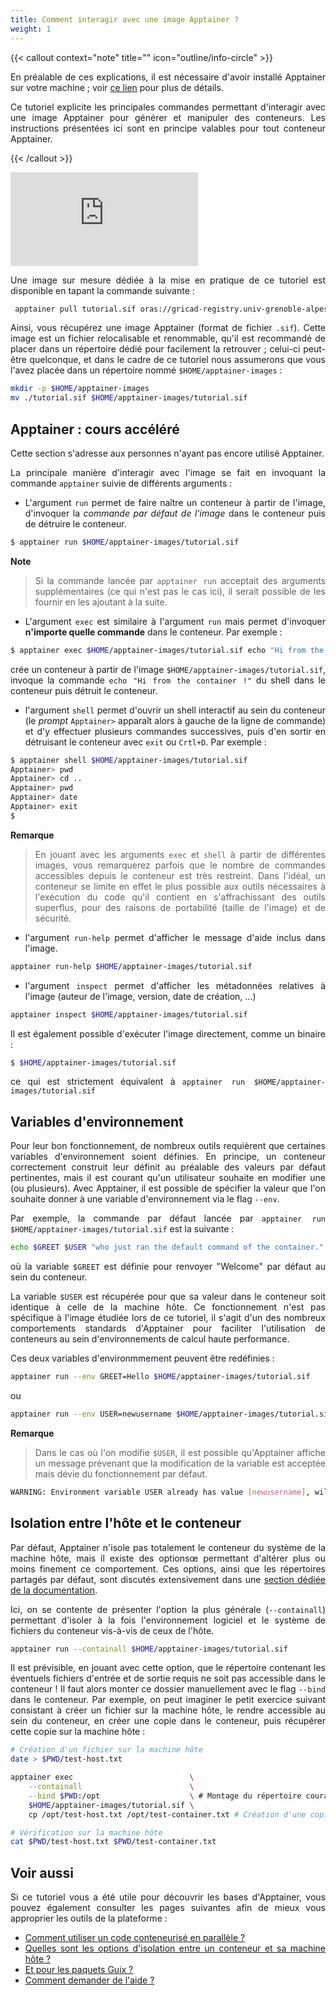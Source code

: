 ```yaml
---
title: Comment interagir avec une image Apptainer ?
weight: 1
---
```


<div align="justify">

{{< callout context="note" title="" icon="outline/info-circle" >}}

En préalable de ces explications, il est nécessaire d'avoir installé Apptainer sur votre machine ; voir [ce lien](/documentation/install/install_apptainer/) pour plus de détails.

Ce tutoriel explicite les principales commandes permettant d'interagir avec une image Apptainer pour générer et manipuler des conteneurs. Les instructions présentées ici sont en principe valables pour tout conteneur Apptainer.

{{< /callout >}}

<iframe class="tuto-video" src="https://www.youtube.com/embed/CPEsOTpOcic?si=59P2En0ztmJ0ykwu&cc_lang_pref=fr&cc_load_policy=1" title="YouTube video player" frameborder="0" allow="accelerometer; autoplay; clipboard-write; encrypted-media; gyroscope; picture-in-picture; web-share" referrerpolicy="strict-origin-when-cross-origin" allowfullscreen ></iframe>

 Une image sur mesure dédiée à la mise en pratique de ce tutoriel est disponible en tapant la commande suivante :

```bash
 apptainer pull tutorial.sif oras://gricad-registry.univ-grenoble-alpes.fr/diamond/apptainer/apptainer-singularity-projects/tutorial.sif:latest
 ```

Ainsi, vous récupérez une image Apptainer (format de fichier `.sif`). Cette image est un fichier relocalisable et renommable, qu'il est recommandé de placer dans un répertoire dédié pour facilement la retrouver ; celui-ci peut-être quelconque, et dans le cadre de ce tutoriel nous assumerons que vous l'avez placée dans un répertoire nommé `$HOME/apptainer-images` :

```bash
mkdir -p $HOME/apptainer-images
mv ./tutorial.sif $HOME/apptainer-images/tutorial.sif
```

## Apptainer : cours accéléré
Cette section s'adresse aux personnes n'ayant pas encore utilisé Apptainer.

La principale manière d'interagir avec l'image se fait en invoquant la commande `apptainer` suivie de différents arguments :

* L'argument `run` permet de faire naître un conteneur à partir de l'image, d'invoquer la *commande par défaut de l'image*  dans le conteneur puis de détruire le conteneur.

```bash
$ apptainer run $HOME/apptainer-images/tutorial.sif
```

**Note**
> Si la commande lancée par `apptainer run` acceptait des arguments supplémentaires (ce qui n'est pas le cas ici), il serait possible de les fournir en les ajoutant à la suite.

* L'argument `exec` est similaire à l'argument `run` mais permet d'invoquer **n'importe quelle commande** dans le conteneur. Par exemple :

```bash
$ apptainer exec $HOME/apptainer-images/tutorial.sif echo "Hi from the container !"
```

crée un conteneur à partir de l'image `$HOME/apptainer-images/tutorial.sif`, invoque la commande `echo "Hi from the container !"` du shell dans le conteneur puis détruit le conteneur.

* l'argument `shell` permet d'ouvrir un shell interactif au sein du conteneur (le *prompt* `Apptainer>` apparaît alors à gauche de la ligne de commande) et d'y effectuer plusieurs commandes successives, puis d'en sortir en détruisant le conteneur avec `exit` ou `Crtl+D`. Par exemple :

```bash
$ apptainer shell $HOME/apptainer-images/tutorial.sif
Apptainer> pwd
Apptainer> cd ..
Apptainer> pwd
Apptainer> date
Apptainer> exit
$
```

**Remarque**
> En jouant avec les arguments `exec` et `shell` à partir de différentes images, vous remarquerez parfois que le nombre de commandes accessibles depuis le conteneur est très restreint. Dans l'idéal, un conteneur se limite en effet le plus possible aux outils nécessaires à l'exécution du code qu'il contient en s'affrachissant des outils superflus, pour des raisons de portabilité (taille de l'image) et de sécurité.

* l'argument `run-help` permet d'afficher le message d'aide inclus dans l'image.

```bash
apptainer run-help $HOME/apptainer-images/tutorial.sif
```

* l'argument `inspect` permet d'afficher les métadonnées relatives à l'image (auteur de l'image, version, date de création, ...)

```bash
apptainer inspect $HOME/apptainer-images/tutorial.sif
```

Il est également possible d'exécuter l'image directement, comme un binaire :

```bash
$ $HOME/apptainer-images/tutorial.sif
```

ce qui est strictement équivalent à `apptainer run $HOME/apptainer-images/tutorial.sif`

## Variables d'environnement
Pour leur bon fonctionnement, de nombreux outils requièrent que certaines variables d'environnement soient définies. En principe, un conteneur correctement construit leur définit au préalable des valeurs par défaut pertinentes, mais il est courant qu'un utilisateur souhaite en modifier une (ou plusieurs). Avec Apptainer, il est possible de spécifier la valeur que l'on souhaite donner à une variable d'environnement via le flag `--env`.

Par exemple, la commande par défaut lancée par `apptainer run $HOME/apptainer-images/tutorial.sif` est la suivante :

```bash
echo $GREET $USER "who just ran the default command of the container."
```

où la variable `$GREET` est définie pour renvoyer "Welcome" par défaut au sein du conteneur.

La variable `$USER` est récupérée pour que sa valeur dans le conteneur soit identique à celle de la machine hôte. Ce fonctionnement n'est pas spécifique à l'image étudiée lors de ce tutoriel, il s'agit d'un des nombreux comportements standards d'Apptainer pour faciliter l'utilisation de conteneurs au sein d'environnements de calcul haute performance.

Ces deux variables d'environmmement peuvent être redéfinies :

```bash
apptainer run --env GREET=Hello $HOME/apptainer-images/tutorial.sif
```

ou

```bash
apptainer run --env USER=newusername $HOME/apptainer-images/tutorial.sif
```

**Remarque**
> Dans le cas où l'on modifie `$USER`, il est possible qu'Apptainer affiche un message prévenant que la modification de la variable est acceptée mais dévie du fonctionnement par défaut.

```bash
WARNING: Environment variable USER already has value [newusername], will not forward new value [oldusername] from parent process environment
```

## Isolation entre l'hôte et le conteneur
Par défaut, Apptainer n'isole pas totalement le conteneur du système de la machine hôte, mais il existe des optionsœ permettant d'altérer plus ou moins finement ce comportement. Ces options, ainsi que les répertoires partagés par défaut, sont discutés extensivement dans une [section dédiée de la documentation](/documentation/use/apptainer-isolation-flags/).

Ici, on se contente de présenter l'option la plus générale (`--containall`) permettant d'isoler à la fois l'environnement logiciel et le système de fichiers du conteneur vis-à-vis de ceux de l'hôte.

```bash
apptainer run --containall $HOME/apptainer-images/tutorial.sif
```

Il est prévisible, en jouant avec cette option, que le répertoire contenant les éventuels fichiers d'entrée et de sortie requis ne soit pas accessible dans le conteneur ! Il faut alors monter ce dossier manuellement avec le flag `--bind` dans le conteneur. Par exemple, on peut imaginer le petit exercice suivant consistant à créer un fichier sur la machine hôte, le rendre accessible au sein du conteneur, en créer une copie dans le conteneur, puis récupérer cette copie sur la machine hôte :

```bash
# Création d'un fichier sur la machine hôte
date > $PWD/test-host.txt

apptainer exec                          \
    --containall                        \
    --bind $PWD:/opt                    \ # Montage du répertoire courant au /opt du conteneur
    $HOME/apptainer-images/tutorial.sif \
    cp /opt/test-host.txt /opt/test-container.txt # Création d'une copie dans le conteneur

# Vérification sur la machine hôte
cat $PWD/test-host.txt $PWD/test-container.txt
```

## Voir aussi
Si ce tutoriel vous a été utile pour découvrir les bases d'Apptainer, vous pouvez également consulter les pages suivantes afin de mieux vous approprier les outils de la plateforme :
* [Comment utiliser un code conteneurisé en parallèle ?](/documentation/use/apptainer_parallel/)
* [Quelles sont les options d'isolation entre un conteneur et sa machine hôte ?](/documentation/use/apptainer-isolation-flags/)
* [Et pour les paquets Guix ?](/documentation/use/guix_package)
* [Comment demander de l'aide ?](/documentation/use/ask_help)

</div>
